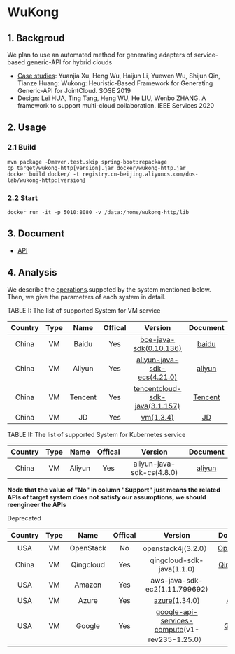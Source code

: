 # WuKong

##  1. Backgroud

  We plan to use an automated method for generating adapters of service-based generic-API for hybrid clouds
  
  - [Case studies](https://ieeexplore.ieee.org/document/8705827): Yuanjia Xu, Heng Wu, Haijun Li, Yuewen Wu, Shijun Qin, Tianze Huang:
Wukong: Heuristic-Based Framework for Generating Generic-API for JointCloud. SOSE 2019
  - [Design](): Lei HUA, Ting Tang, Heng WU, He LIU, Wenbo ZHANG. A framework to support multi-cloud collaboration. IEEE Services 2020


##  2. Usage

### 2.1 Build

```
mvn package -Dmaven.test.skip spring-boot:repackage
cp target/wukong-http[version].jar docker/wukong-http.jar
docker build docker/ -t registry.cn-beijing.aliyuncs.com/dos-lab/wukong-http:[version]
```
### 2.2 Start

```
docker run -it -p 5010:8080 -v /data:/home/wukong-http/lib
```

## 3. Document

- [API](docs/api.md)

##  4. Analysis

We describe the [operations](docs/Operations.md).suppoted by the system mentioned below.
Then, we give the parameters of each system in detail.


TABLE I: The list of supported System for VM service

|  Country  |   Type    |   Name    |  Offical  |  Version  |      Document       |
| :-------: | :-------: | :-------: | :-------: | :-------: |      :-------:      |
|  China    |     VM    |   Baidu     |    Yes    |   [bce-java-sdk(0.10.136)](core/conf/vm/baidu-bce.json)                           | [baidu](https://cloud.baidu.com/doc/BCC/API.html)                   |
|  China    |     VM    |   Aliyun    |    Yes    |   [aliyun-java-sdk-ecs(4.21.0)](core/conf/vm/aliyun-ecs.json)                     | [aliyun](https://help.aliyun.com/document_detail/25484.html)        |
|  China    |     VM    |   Tencent   |    Yes    |   [tencentcloud-sdk-java(3.1.157)](core/conf/vm/tencent-cvm)                       | [Tencent](https://intl.cloud.tencent.com/product/api)               |
|  China    |     VM    |   JD        |    Yes    |   [vm(1.3.4)](core/conf/vm/jdcloud-vm.json)                                        | [JD](https://docs.jdcloud.com/cn/virtual-machines/product-overview) |

TABLE II: The list of supported System for Kubernetes service

|  Country  |   Type    |   Name    |  Offical  |  Version  |      Document       |
| :-------: | :-------: | :-------: | :-------: | :-------: |      :-------:      |
|  China    |     VM    |   Aliyun    |    Yes    |   aliyun-java-sdk-cs(4.8.0)                      | [aliyun](https://help.aliyun.com/product/85222.html)        |


**Node that the value of "No" in column "Support" just means the related APIs
of target system does not satisfy our assumptions, we should reengineer the APIs**

Deprecated

|  Country  |   Type    |   Name    |  Offical  |  Version  |      Document       |
| :-------: | :-------: | :-------: | :-------: | :-------: |      :-------:      |
|  USA      |     VM    |   OpenStack |    No     |   openstack4j(3.2.0）                                                      | [OpenStack](https://docs.openstack.org/api-quick-start/)            |
|  China    |     VM    |   Qingcloud |    Yes    |   qingcloud-sdk-java(1.1.0)                        | [QingCloud](https://www.qingcloud.com/products/instances/)          |
|  USA      |     VM    |   Amazon    |    Yes    |   aws-java-sdk-ec2(1.11.799692)                       | [AWS](https://docs.aws.amazon.com/zh_cn/AmazonECS/latest/developerguide/logging-using-cloudtrail.html)                    |
|  USA      |     VM    |   Azure     |    Yes    |   [azure](https://github.com/Azure/azure-sdk-for-java.git)(1.34.0)                                    | [Azure](https://docs.azure.cn/zh-cn/virtual-machines/linux/quick-create-portal?toc=%2Fvirtual-machines%2Flinux%2Ftoc.json)|
|  USA      |     VM    |   Google    |    Yes    |   [google-api-services-compute](https://github.com/google/apis-client-generator.git)(v1-rev235-1.25.0）   | [Google](https://cloud.google.com/compute/docs/reference/rest/v1/)  |
